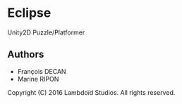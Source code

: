 ﻿# Eclipse
Unity2D Puzzle/Platformer

## Authors
- François DECAN
- Marine RIPON

Copyright (C) 2016 Lambdoïd Studios. All rights reserved.


